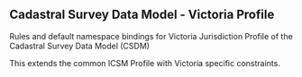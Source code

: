 ## Cadastral Survey Data Model - Victoria Profile

Rules and default namespace bindings for Victoria Jurisdiction Profile of the Cadastral Survey Data Model (CSDM)

This extends the common ICSM Profile with Victoria specific constraints.
